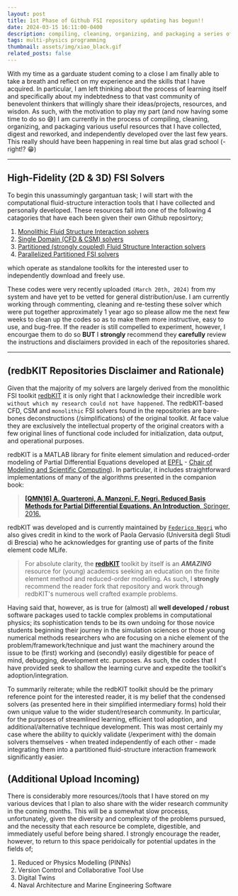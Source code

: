 ```yaml
---
layout: post
title: 1st Phase of Github FSI repository updating has begun!! 
date: 2024-03-15 16:11:00-0400
description: compiling, cleaning, organizing, and packaging a series of useful tools thus far developed and collected
tags: multi-physics programming
thumbnail: assets/img/xiao_black.gif
related_posts: false
---
```


With my time as a garduate student coming to a close I am finally able to take a breath and reflect on my experience and the skills that I have acquired. In particular, I am left thinking about the process of learning itself and specifically about my indebtedness to that vast community of benevolent thinkers that willingly share their ideas/projects, resources, and wisdon. As such, with the motivation to play my part (and now having some time to do so :sweat_smile:) I am currently in the process of compiling, cleaning, organizing, and packaging various useful resources that I have collected, digest and reworked, and independently developed over the last few years. This really should have been happening in real time but alas grad school (- right!? :grin:)

---

## High-Fidelity (2D & 3D) FSI Solvers
To begin this unassumingly gargantuan task; I will start with the computational fluid-structure interaction tools that I have collected and personally developed. These resources fall into one of the following 4 catagories that have each been given their own Github reposirtory; 

  1. [Monolithic Fluid Structure Interaction solvers](https://github.com/JTGonzo/Monolithic_FSI)
  2. [Single Domain (CFD & CSM) solvers](https://github.com/JTGonzo/Single_Physics_Solvers)
  3. [Partitioned (strongly coupled) Fluid Structure Interaction solvers](https://github.com/JTGonzo/Partitioned_FSI)
  4. [Parallelized Partitioned FSI solvers](https://github.com/JTGonzo/Multi-Threaded_Partitioned_FSI)
  
which operate as standalone toolkits for the interested user to independently download and freely use. 

These codes were very recently uploaded `(March 20th, 2024)` from my system and have yet to be vetted for general distribution/use. I am currently working through commenting, cleaning and re-testing these solver which were put together approximately 1 year ago so please allow me the next few weeks to clean up the codes so as to make them more instructive, easy to use, and bug-free. If the reader is still compelled to experiment, however, I encourgae them to do so **BUT** I **strongly** recommend they **carefully** review the instructions and disclaimers provided in each of the repositories shared. 

---

## (redbKIT Repositories Disclaimer and Rationale)
Given that the majority of my solvers are largely derived from the monolithic FSI toolkit [redbKIT](https://github.com/redbKIT/redbKIT) it is only right that I acknowledge their incredible work `without which my research could not have happened`. The redbKIT-based CFD, CSM and `monolithic` FSI solvers found in the repositories are bare-bones deconstructions (/simplifications) of the original toolkit. At face value they are exclusively the intellectual property of the original creators with a few original lines of functional code included for initialization, data output, and operational purposes. 

redbKIT is a MATLAB library for finite element simulation and reduced-order modeling of Partial Differential Equations developed at [EPFL](https://www.epfl.ch/) - [Chair of Modeling and Scientific Computing](http://cmcs.epfl.ch/)). In particular, it includes straightforward implementations of many of the algorithms presented in the companion book:

>[**[QMN16] A. Quarteroni, A. Manzoni, F. Negri. Reduced Basis Methods for Partial Differential Equations. An Introduction**, Springer, 2016.](http://www.springer.com/us/book/9783319154305#aboutBook)

redbKIT was developed and is currently maintained by [`Federico Negri`](https://www.linkedin.com/in/negrifederico/) who also gives credit in kind to the work of Paola Gervasio (Università degli Studi di Brescia) who he acknowledges for granting use of parts of the finite element code MLife.

> For absolute clarity, the [**redbKIT**](https://github.com/redbKIT/redbKIT) toolkit by itself is an ***AMAZING*** resource for (young) academics seeking an education on the finite element method and reduced-order modelling. As such, I **strongly** recommend the reader fork that repository and work through redbKIT's numerous well crafted example problems. 
> 

Having said that, however, as is true for (almost) all **well developed / robust** software packages used to tackle complex problems in computational physics; its sophistication tends to be its own undoing for those novice students beginning their journey in the simulation sciences or those young numerical methods researchers who are focusing on a niche element of the problem/framework/technique and just want the machinery around the issue to be (first) working and (secondly) easily digestible for peace of mind, debugging, development etc. purposes. As such, the codes that I have provided seek to shallow the learning curve and expedite the toolkit's adoption/integration. 

To summarily reiterate; while the redbKIT toolkit should be the primary reference point for the interested reader, it is my belief that the condensed solvers (as presented here in their simplified intermediary forms) hold their own unique value to the wider student/research community. In particular, for the purposes of streamlined learning, efficient tool adoption, and additional/alternative technique development. This was most certainly my case where the ability to quickly validate (/experiment with) the domain solvers themselves - when treated independently of each other - made integrating them into a partitioned fluid-structure interaction framework significantly easier.

## (Additional Upload Incoming) 

There is considerably more resources//tools that I have stored on my various devices that I plan to also share with the wider research community in the coming months. This will be a somewhat slow processs, unfortunately, given the diversity and complexity of the problems pursued, and the necessity that each resource be complete, digestible, and immediately useful before being shared. I strongly encourage the reader, however, to return to this space peridoically for potential updates in the fields of; 

  1. Reduced or Physics Modelling (PINNs)
  2. Version Control and Collaborative Tool Use
  3. Digital Twins
  4. Naval Architecture and Marine Engineering Software